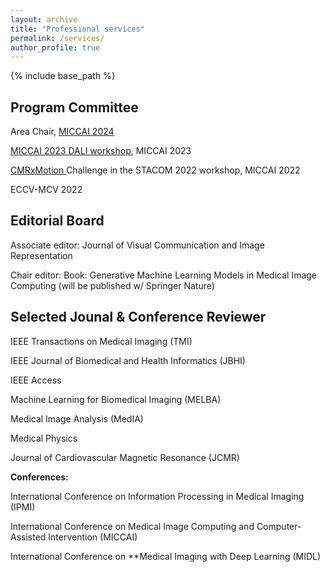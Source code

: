 ```yaml
---
layout: archive
title: "Professional services"
permalink: /services/
author_profile: true
---
```

{% include base_path %}

Program Committee
-----------------

Area Chair, [MICCAI 2024](https://conferences.miccai.org/2024/en/)

[MICCAI 2023 DALI workshop](https://dali-miccai.github.io/), MICCAI 2023

[CMRxMotion ](http://cmr.miccai.cloud/)Challenge in the STACOM 2022 workshop, MICCAI 2022

ECCV-MCV 2022

Editorial Board
---------------

Associate editor: Journal of Visual Communication and Image Representation

Chair editor: Book: Generative Machine Learning Models in Medical Image Computing (will be published w/ Springer Nature)

Selected Jounal & Conference Reviewer
-------------------------------------

IEEE Transactions on Medical Imaging (TMI)

IEEE Journal of Biomedical and Health Informatics (JBHI)

IEEE Access

Machine Learning for Biomedical Imaging (MELBA)

Medical Image Analysis (MedIA)

Medical Physics

Journal of Cardiovascular Magnetic Resonance (JCMR)

**Conferences:**

International Conference on Information Processing in Medical Imaging (IPMI)

International Conference on Medical Image Computing and Computer-Assisted Intervention (MICCAI)

International Conference on **Medical Imaging with Deep Learning (MIDL)
